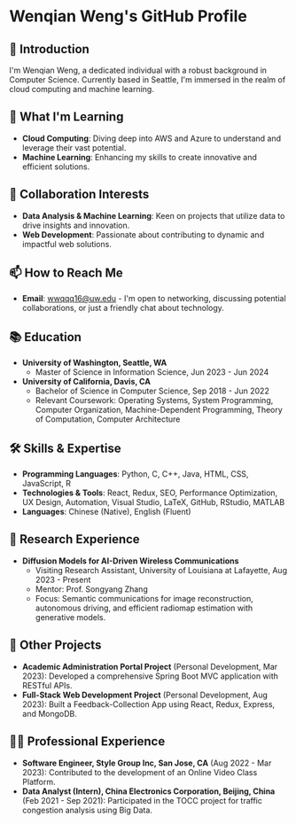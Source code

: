 # Wenqian Weng's GitHub Profile

## 👋 Introduction
I'm Wenqian Weng, a dedicated individual with a robust background in Computer Science. Currently based in Seattle, I'm immersed in the realm of cloud computing and machine learning.

## 🌱 What I'm Learning
- **Cloud Computing**: Diving deep into AWS and Azure to understand and leverage their vast potential.
- **Machine Learning**: Enhancing my skills to create innovative and efficient solutions.

## 💞️ Collaboration Interests
- **Data Analysis & Machine Learning**: Keen on projects that utilize data to drive insights and innovation.
- **Web Development**: Passionate about contributing to dynamic and impactful web solutions.

## 📫 How to Reach Me
- **Email**: [wwqqq16@uw.edu](mailto:wwqqq16@uw.edu) - I'm open to networking, discussing potential collaborations, or just a friendly chat about technology.

## 📚 Education
- **University of Washington, Seattle, WA**
  - Master of Science in Information Science, Jun 2023 - Jun 2024
- **University of California, Davis, CA**
  - Bachelor of Science in Computer Science, Sep 2018 - Jun 2022
  - Relevant Coursework: Operating Systems, System Programming, Computer Organization, Machine-Dependent Programming, Theory of Computation, Computer Architecture

## 🛠 Skills & Expertise
- **Programming Languages**: Python, C, C++, Java, HTML, CSS, JavaScript, R
- **Technologies & Tools**: React, Redux, SEO, Performance Optimization, UX Design, Automation, Visual Studio, LaTeX, GitHub, RStudio, MATLAB
- **Languages**: Chinese (Native), English (Fluent)

## 🔬 Research Experience
- **Diffusion Models for AI-Driven Wireless Communications**
  - Visiting Research Assistant, University of Louisiana at Lafayette, Aug 2023 - Present
  - Mentor: Prof. Songyang Zhang
  - Focus: Semantic communications for image reconstruction, autonomous driving, and efficient radiomap estimation with generative models.

## 🚀 Other Projects
- **Academic Administration Portal Project** (Personal Development, Mar 2023): Developed a comprehensive Spring Boot MVC application with RESTful APIs.
- **Full-Stack Web Development Project** (Personal Development, Aug 2023): Built a Feedback-Collection App using React, Redux, Express, and MongoDB.

## 👨‍💻 Professional Experience
- **Software Engineer, Style Group Inc, San Jose, CA** (Aug 2022 - Mar 2023): Contributed to the development of an Online Video Class Platform.
- **Data Analyst (Intern), China Electronics Corporation, Beijing, China** (Feb 2021 - Sep 2021): Participated in the TOCC project for traffic congestion analysis using Big Data.


